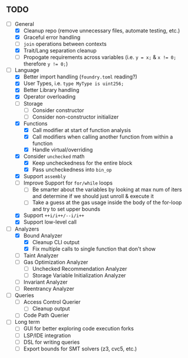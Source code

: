 ## TODO
- [ ] General
    - [x] Cleanup repo (remove unnecessary files, automate testing, etc.)
    - [x] Graceful error handling
    - [ ] `join` operations between contexts
    - [x] Trait/Lang separation cleanup
    - [ ] Propogate requirements across variables (i.e. `y = x;` & `x != 0;` therefore `y != 0;`)
- [ ] Language
    - [x] Better import handling (`foundry.toml` reading?)
    - [x] User Types, i.e. `type MyType is uint256;`
    - [x] Better Library handling
    - [x] Operator overloading
    - [ ] Storage
        - [ ] Consider constructor
        - [ ] Consider non-constructor initializer
    - [x] Functions
        - [x] Call modifier at start of function analysis
        - [x] Call modifiers when calling another function from within a function
        - [x] Handle virtual/overriding
    - [x] Consider `unchecked` math
        - [x] Keep uncheckedness for the entire block
        - [x] Pass uncheckedness into `bin_op`
    - [x] Support `assembly`
    - [ ] Improve Support for `for/while` loops
        - [ ] Be smarter about the variables by looking at max num of iters and determine if we should just unroll & execute it
        - [ ] Take a guess at the gas usage inside the body of the for-loop and try to set upper bounds
    - [x] Support `++i/i++/--i/i++`
    - [x] Support low-level call
- [ ] Analyzers
    - [x] Bound Analyzer
        - [x] Cleanup CLI output
        - [x] Fix multiple calls to single function that don't show
    - [ ] Taint Analyzer
    - [ ] Gas Optimization Analyzer
        - [ ] Unchecked Recommendation Analyzer
        - [ ] Storage Variable Initialization Analyzer
    - [ ] Invariant Analyzer
    - [ ] Reentrancy Analyzer
- [ ] Queries
    - [ ] Access Control Querier
        - [ ] Cleanup output
    - [ ] Code Path Querier
- [ ] Long term
    - [ ] GUI for better exploring code execution forks
    - [ ] LSP/IDE integration
    - [ ] DSL for writing queries
    - [ ] Export bounds for SMT solvers (z3, cvc5, etc.)